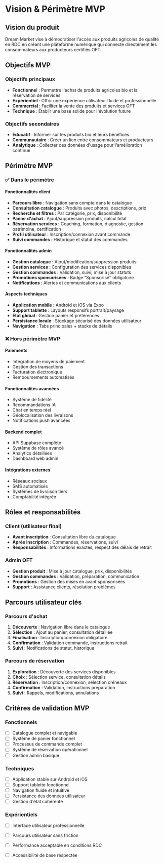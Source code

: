 # Vision & Périmètre MVP

## Vision du produit

Dream Market vise à démocratiser l'accès aux produits agricoles de qualité en RDC en créant une plateforme numérique qui connecte directement les consommateurs aux producteurs certifiés OFT.

## Objectifs MVP

### Objectifs principaux
- **Fonctionnel** : Permettre l'achat de produits agricoles bio et la réservation de services
- **Expérientiel** : Offrir une expérience utilisateur fluide et professionnelle
- **Commercial** : Faciliter la vente des produits et services OFT
- **Technique** : Établir une base solide pour l'évolution future

### Objectifs secondaires
- **Éducatif** : Informer sur les produits bio et leurs bénéfices
- **Communautaire** : Créer un lien entre consommateurs et producteurs
- **Analytique** : Collecter des données d'usage pour l'amélioration continue

## Périmètre MVP

### ✅ Dans le périmètre

#### Fonctionnalités client
- **Parcours libre** : Navigation sans compte dans le catalogue
- **Consultation catalogue** : Produits avec photos, descriptions, prix
- **Recherche et filtres** : Par catégorie, prix, disponibilité
- **Panier d'achat** : Ajout/suppression produits, calcul total
- **Réservation services** : Coaching, formation, diagnostic, gestion patrimoine, certification
- **Profil utilisateur** : Inscription/connexion avant commande
- **Suivi commandes** : Historique et statut des commandes

#### Fonctionnalités admin
- **Gestion catalogue** : Ajout/modification/suppression produits
- **Gestion services** : Configuration des services disponibles
- **Gestion commandes** : Validation, suivi, mise à jour statuts
- **Promotions sponsorisées** : Badge "Sponsorisé" obligatoire
- **Notifications** : Alertes et communications aux clients

#### Aspects techniques
- **Application mobile** : Android et iOS via Expo
- **Support tablette** : Layouts responsifs portrait/paysage
- **État global** : Gestion panier et préférences
- **Persistance locale** : Stockage sécurisé des données utilisateur
- **Navigation** : Tabs principales + stacks de détails

### ❌ Hors périmètre MVP

#### Paiements
- Intégration de moyens de paiement
- Gestion des transactions
- Facturation électronique
- Remboursements automatisés

#### Fonctionnalités avancées
- Système de fidélité
- Recommandations IA
- Chat en temps réel
- Géolocalisation des livraisons
- Notifications push avancées

#### Backend complet
- API Supabase complète
- Système de rôles avancé
- Analytics détaillées
- Dashboard web admin

#### Intégrations externes
- Réseaux sociaux
- SMS automatisés
- Systèmes de livraison tiers
- Comptabilité intégrée

## Rôles et responsabilités

### Client (utilisateur final)
- **Avant inscription** : Consultation libre du catalogue
- **Après inscription** : Commandes, réservations, suivi
- **Responsabilités** : Informations exactes, respect des délais de retrait

### Admin OFT
- **Gestion produit** : Mise à jour catalogue, prix, disponibilités
- **Gestion commandes** : Validation, préparation, communication
- **Promotions** : Gestion des mises en avant sponsorisées
- **Support** : Assistance clients, résolution problèmes

## Parcours utilisateur clés

### Parcours d'achat
1. **Découverte** : Navigation libre dans le catalogue
2. **Sélection** : Ajout au panier, consultation détaillée
3. **Finalisation** : Inscription/connexion obligatoire
4. **Confirmation** : Validation commande, instructions retrait
5. **Suivi** : Notifications de statut, historique

### Parcours de réservation
1. **Exploration** : Découverte des services disponibles
2. **Choix** : Sélection service, consultation détails
3. **Réservation** : Inscription/connexion, sélection créneaux
4. **Confirmation** : Validation, instructions préparation
5. **Suivi** : Rappels, modifications, annulations

## Critères de validation MVP

### Fonctionnels
- [ ] Catalogue complet et navigable
- [ ] Système de panier fonctionnel
- [ ] Processus de commande complet
- [ ] Système de réservation opérationnel
- [ ] Gestion admin basique

### Techniques
- [ ] Application stable sur Android et iOS
- [ ] Support tablette fonctionnel
- [ ] Navigation fluide et intuitive
- [ ] Persistance des données utilisateur
- [ ] Gestion d'état cohérente

### Expérientiels
- [ ] Interface utilisateur professionnelle
- [ ] Parcours utilisateur sans friction
- [ ] Performance acceptable en conditions RDC
- [ ] Accessibilité de base respectée

